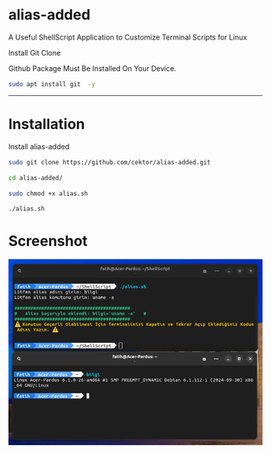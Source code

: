 # alias-added

A Useful ShellScript Application to Customize Terminal Scripts for Linux


Install Git Clone 

Github Package Must Be Installed On Your Device.
```bash
sudo apt install git  -y
```

----------------------------------

# Installation
Install alias-added
```bash
sudo git clone https://github.com/cektor/alias-added.git
```
```bash
cd alias-added/
```
```bash
sudo chmod +x alias.sh
```
```bash
./alias.sh
```

# Screenshot

![Demo](aliasadd.png)
